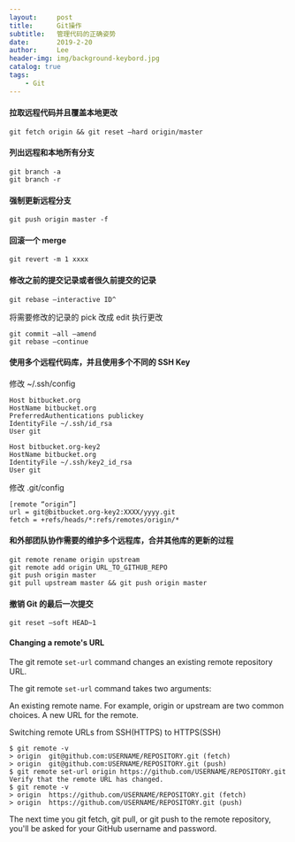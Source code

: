 ```yaml
---
layout:     post
title:      Git操作
subtitle:   管理代码的正确姿势
date:       2019-2-20
author:     Lee
header-img: img/background-keybord.jpg
catalog: true
tags:
    - Git
---
```


#### 拉取远程代码并且覆盖本地更改
```
git fetch origin && git reset –hard origin/master
```
#### 列出远程和本地所有分支
```
git branch -a
git branch -r
```
#### 强制更新远程分支
```
git push origin master -f
```
#### 回滚一个 merge
```
git revert -m 1 xxxx
```
#### 修改之前的提交记录或者很久前提交的记录
```
git rebase –interactive ID^
```
将需要修改的记录的 pick 改成 edit
执行更改
```
git commit –all –amend
git rebase –continue
```
#### 使用多个远程代码库，并且使用多个不同的 SSH Key
修改 ~/.ssh/config
```
Host bitbucket.org
HostName bitbucket.org
PreferredAuthentications publickey
IdentityFile ~/.ssh/id_rsa
User git

Host bitbucket.org-key2
HostName bitbucket.org
IdentityFile ~/.ssh/key2_id_rsa
User git
```
修改 .git/config
```
[remote “origin”]
url = git@bitbucket.org-key2:XXXX/yyyy.git
fetch = +refs/heads/*:refs/remotes/origin/*
```
#### 和外部团队协作需要的维护多个远程库，合并其他库的更新的过程
```
git remote rename origin upstream
git remote add origin URL_TO_GITHUB_REPO
git push origin master
git pull upstream master && git push origin master
```
#### 撤销 Git 的最后一次提交
```
git reset –soft HEAD~1
```

#### Changing a remote's URL

The git remote `set-url` command changes an existing remote repository URL.

The git remote `set-url` command takes two arguments:

An existing remote name. For example, origin or upstream are two common choices.
A new URL for the remote.

Switching remote URLs from SSH(HTTPS) to HTTPS(SSH)
```
$ git remote -v
> origin  git@github.com:USERNAME/REPOSITORY.git (fetch)
> origin  git@github.com:USERNAME/REPOSITORY.git (push)
$ git remote set-url origin https://github.com/USERNAME/REPOSITORY.git
Verify that the remote URL has changed.
$ git remote -v
> origin  https://github.com/USERNAME/REPOSITORY.git (fetch)
> origin  https://github.com/USERNAME/REPOSITORY.git (push)
```
The next time you git fetch, git pull, or git push to the remote repository, you'll be asked for your GitHub username and password.